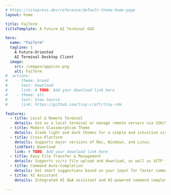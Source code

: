 ```yaml
---
# https://vitepress.dev/reference/default-theme-home-page
layout: home

title: FaiTerm
titleTemplate: A Future AI Terminal GUI

hero:
  name: "FaiTerm"
  tagline: |
    A Future-Oriented
    AI Terminal Desktop Client
  image:
    src: /images/appicon.png
    alt: FaiTerm
#  actions:
#    - theme: brand
#      text: Download
#      link: # TODO: Add your download link here
#    - theme: alt
#      text: View Source
#      link: https://github.com/tiny-craft/tiny-rdm

features:
  - title: Local & Remote Terminal
    details: Use as a local terminal or manage remote servers via SSH/SFTP.
  - title: Modern Glassmorphism Theme
    details: Sleek light and dark themes for a simple and intuitive visual experience.
  - title: Cross-Platform
    details: Supports major versions of Mac, Windows, and Linux.
    linkText: Download
    link: # TODO: Add your download link here
  - title: Easy File Transfer & Management
    details: Supports sz/rz file upload and download, as well as SFTP file management.
  - title: Command Auto-Completion
    details: Get smart suggestions based on your input for faster command entry.
  - title: AI Assistant
    details: Integrated AI Q&A assistant and AI-powered command completion to boost your productivity.

---
```


<!-- FeatureShowcase component will be automatically injected here by the theme -->